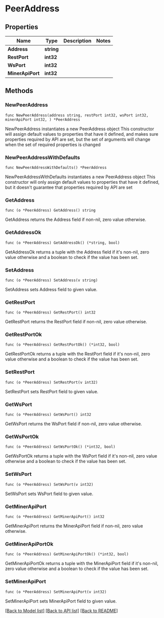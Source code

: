 # PeerAddress

## Properties

Name | Type | Description | Notes
------------ | ------------- | ------------- | -------------
**Address** | **string** |  | 
**RestPort** | **int32** |  | 
**WsPort** | **int32** |  | 
**MinerApiPort** | **int32** |  | 

## Methods

### NewPeerAddress

`func NewPeerAddress(address string, restPort int32, wsPort int32, minerApiPort int32, ) *PeerAddress`

NewPeerAddress instantiates a new PeerAddress object
This constructor will assign default values to properties that have it defined,
and makes sure properties required by API are set, but the set of arguments
will change when the set of required properties is changed

### NewPeerAddressWithDefaults

`func NewPeerAddressWithDefaults() *PeerAddress`

NewPeerAddressWithDefaults instantiates a new PeerAddress object
This constructor will only assign default values to properties that have it defined,
but it doesn't guarantee that properties required by API are set

### GetAddress

`func (o *PeerAddress) GetAddress() string`

GetAddress returns the Address field if non-nil, zero value otherwise.

### GetAddressOk

`func (o *PeerAddress) GetAddressOk() (*string, bool)`

GetAddressOk returns a tuple with the Address field if it's non-nil, zero value otherwise
and a boolean to check if the value has been set.

### SetAddress

`func (o *PeerAddress) SetAddress(v string)`

SetAddress sets Address field to given value.


### GetRestPort

`func (o *PeerAddress) GetRestPort() int32`

GetRestPort returns the RestPort field if non-nil, zero value otherwise.

### GetRestPortOk

`func (o *PeerAddress) GetRestPortOk() (*int32, bool)`

GetRestPortOk returns a tuple with the RestPort field if it's non-nil, zero value otherwise
and a boolean to check if the value has been set.

### SetRestPort

`func (o *PeerAddress) SetRestPort(v int32)`

SetRestPort sets RestPort field to given value.


### GetWsPort

`func (o *PeerAddress) GetWsPort() int32`

GetWsPort returns the WsPort field if non-nil, zero value otherwise.

### GetWsPortOk

`func (o *PeerAddress) GetWsPortOk() (*int32, bool)`

GetWsPortOk returns a tuple with the WsPort field if it's non-nil, zero value otherwise
and a boolean to check if the value has been set.

### SetWsPort

`func (o *PeerAddress) SetWsPort(v int32)`

SetWsPort sets WsPort field to given value.


### GetMinerApiPort

`func (o *PeerAddress) GetMinerApiPort() int32`

GetMinerApiPort returns the MinerApiPort field if non-nil, zero value otherwise.

### GetMinerApiPortOk

`func (o *PeerAddress) GetMinerApiPortOk() (*int32, bool)`

GetMinerApiPortOk returns a tuple with the MinerApiPort field if it's non-nil, zero value otherwise
and a boolean to check if the value has been set.

### SetMinerApiPort

`func (o *PeerAddress) SetMinerApiPort(v int32)`

SetMinerApiPort sets MinerApiPort field to given value.



[[Back to Model list]](../README.md#documentation-for-models) [[Back to API list]](../README.md#documentation-for-api-endpoints) [[Back to README]](../README.md)


